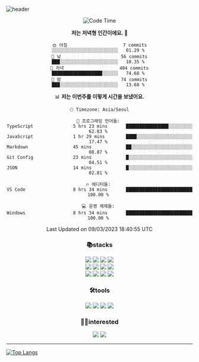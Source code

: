 ![header](https://capsule-render.vercel.app/api?type=waving&color=gradient&height=250&section=header&text=WonHee's%20Github&desc=since%202021&fontSize=60&fontAlignY=40&descSize=15)

<div align="center">


<!--START_SECTION:waka-->
![Code Time](http://img.shields.io/badge/Code%20Time-613%20hrs%208%20mins-blue)

**저는 저녁형 인간이에요. 🦉** 

```text
🌞 아침                     7 commits           ░░░░░░░░░░░░░░░░░░░░░░░░░   01.29 % 
🌆 낮　                     56 commits          ███░░░░░░░░░░░░░░░░░░░░░░   10.35 % 
🌃 저녁                     404 commits         ███████████████████░░░░░░   74.68 % 
🌙 밤　                     74 commits          ███░░░░░░░░░░░░░░░░░░░░░░   13.68 % 
```


📊 **저는 이번주를 이렇게 시간을 보냈어요.** 

```text
🕑︎ Timezone: Asia/Seoul

💬 프로그래밍 언어들: 
TypeScript               5 hrs 23 mins       ████████████████░░░░░░░░░   62.83 % 
JavaScript               1 hr 29 mins        ████░░░░░░░░░░░░░░░░░░░░░   17.47 % 
Markdown                 45 mins             ██░░░░░░░░░░░░░░░░░░░░░░░   08.87 % 
Git Config               23 mins             █░░░░░░░░░░░░░░░░░░░░░░░░   04.51 % 
JSON                     14 mins             █░░░░░░░░░░░░░░░░░░░░░░░░   02.81 % 

🔥 에디터들: 
VS Code                  8 hrs 34 mins       █████████████████████████   100.00 % 

💻 운영 체제들: 
Windows                  8 hrs 34 mins       █████████████████████████   100.00 % 
```


 Last Updated on 09/03/2023 18:40:55 UTC
<!--END_SECTION:waka-->
 


<h3>📚stacks</h3>

 
 <img src="https://img.shields.io/badge/HTML5-E34F26?style=flat-square&logo=HTML5&logoColor=white"/>
 <img src="https://img.shields.io/badge/CSS3-1572B6?style=flat-square&logo=CSS3&logoColor=white"/> 
 <img src="https://img.shields.io/badge/JavaScript-F7DF1E?style=flat-square&logo=JavaScript&logoColor=white"/>
 <img src="https://img.shields.io/badge/TypeScript-3178C6?style=flat-square&logo=TypeScript&logoColor=white"/><br/>
 <img src="https://img.shields.io/badge/React-61DAFB?style=flat-square&logo=React&logoColor=white"/>
 <img src="https://img.shields.io/badge/Redux-764ABC?style=flat-square&logo=Redux&logoColor=white"/>  
 <img src="https://img.shields.io/badge/React Query-FF4152?style=flat-square&logo=React Query&logoColor=white"/>  
 <img src="https://img.shields.io/badge/Next.js-000000?style=flat-square&logo=Next.js&logoColor=white"/> <br/>
 <img src="https://img.shields.io/badge/Font Awesome-528DD7?style=flat-square&logo=Font Awesome&logoColor=white"/>
 <img src="https://img.shields.io/badge/MUI-007FFF?style=flat-square&logo=MUI&logoColor=white"/>
 <img src="https://img.shields.io/badge/styled-components-DB7093?style=flat-square&logo=styled-components&logoColor=white"/>
 <img src="https://img.shields.io/badge/Sass-CC6699?style=flat-square&logo=Sass&logoColor=white"/>


 
 
<h3>🛠tools</h3> 
<img src="https://img.shields.io/badge/Visual Studio Code-007ACC?style=flat-square&logo=Visual Studio Code&logoColor=white"/>
<img src="https://img.shields.io/badge/Sourcetree-0052CC?style=flat-square&logo=Sourcetree&logoColor=white"/>
<img src="https://img.shields.io/badge/Git-F05032?style=flat-square&logo=Git&logoColor=white"/>
<img src="https://img.shields.io/badge/GitHub-181717?style=flat-square&logo=GitHub&logoColor=white"/>
 



<h3>🤸‍♀️interested</h3>

 <img src="https://img.shields.io/badge/MySQL-4479A1?style=flat-square&logo=MySQL&logoColor=white"/>
 <img src="https://img.shields.io/badge/Node.js-339933?style=flat-square&logo=Node.js&logoColor=white"/>
 



<hr/>




</div>

[![Top Langs](https://github-readme-stats.vercel.app/api/top-langs/?username=blueprint-12&layout=compact&theme=ayu-mirage)](https://github.com/blueprint-12/github-readme-stats)

